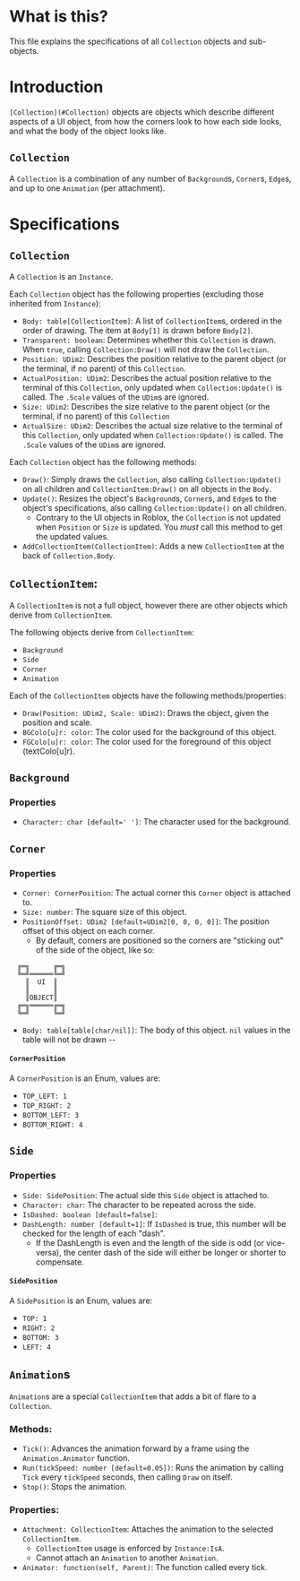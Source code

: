 # What is this?
This file explains the specifications of all `Collection` objects and sub-objects.

# Introduction
`[Collection](#Collection)` objects are objects which describe different aspects of a UI object, from how the corners look to how each side looks, and what the body of the object looks like.

## `Collection`
A `Collection` is a combination of any number of `Background`s, `Corner`s, `Edge`s, and up to one `Animation` (per attachment).

# Specifications

## `Collection`
A `Collection` is an `Instance`.

Each `Collection` object has the following properties (excluding those inherited from `Instance`):
* `Body: table[CollectionItem]`: A list of `CollectionItem`s, ordered in the order of drawing. The item at `Body[1]` is drawn before `Body[2]`.
* `Transparent: boolean`: Determines whether this `Collection` is drawn. When `true`, calling `Collection:Draw()` will not draw the `Collection`.
* `Position: UDim2`: Describes the position relative to the parent object (or the terminal, if no parent) of this `Collection`.
* `ActualPosition: UDim2`: Describes the actual position relative to the terminal of this `Collection`, only updated when `Collection:Update()` is called. The `.Scale` values of the `UDim`s are ignored.
* `Size: UDim2`: Describes the size relative to the parent object (or the terminal, if no parent) of this `Collection`
* `ActualSize: UDim2`: Describes the actual size relative to the terminal of this `Collection`, only updated when `Collection:Update()` is called. The `.Scale` values of the `UDim`s are ignored.

Each `Collection` object has the following methods:
* `Draw()`: Simply draws the `Collection`, also calling `Collection:Update()` on all children and `CollectionItem:Draw()` on all objects in the `Body`.
* `Update()`: Resizes the object's `Background`s, `Corner`s, and `Edge`s to the object's specifications, also calling `Collection:Update()` on all children.
  * Contrary to the UI objects in Roblox, the `Collection` is not updated when `Position` or `Size` is updated. You *must* call this method to get the updated values.
* `AddCollectionItem(CollectionItem)`: Adds a new `CollectionItem` at the back of `Collection.Body`.

## `CollectionItem`:
A `CollectionItem` is not a full object, however there are other objects which derive from `CollectionItem`.

The following objects derive from `CollectionItem`:
* `Background`
* `Side`
* `Corner`
* `Animation`

Each of the `CollectionItem` objects have the following methods/properties:
* `Draw(Position: UDim2, Scale: UDim2)`: Draws the object, given the position and scale.
* `BGColo[u]r: color`: The color used for the background of this object.
* `FGColo[u]r: color`: The color used for the foreground of this object (textColo[u]r).

## `Background`

### Properties
* `Character: char [default=' ']`: The character used for the background.

## `Corner`

### Properties
* `Corner: CornerPosition`: The actual corner this `Corner` object is attached to.
* `Size: number`: The square size of this object.
* `PositionOffset: UDim2 [default=UDim2[0, 0, 0, 0]]`: The position offset of this object on each corner.
  * By default, corners are positioned so the corners are "sticking out" of the side of the object, like so:
```
  ╔═╗      ╔═╗
  ╚═╝══════╚═╝
    ║  UI  ║
    ║      ║
    ║OBJECT║
  ╔═╗══════╔═╗
  ╚═╝      ╚═╝

```
* `Body: table[table[char/nil]]`: The body of this object. `nil` values in the table will not be drawn --

#### `CornerPosition`
A `CornerPosition` is an Enum, values are:
* `TOP_LEFT: 1`
* `TOP_RIGHT: 2`
* `BOTTOM_LEFT: 3`
* `BOTTOM_RIGHT: 4`

## `Side`

### Properties
* `Side: SidePosition`: The actual side this `Side` object is attached to.
* `Character: char`: The character to be repeated across the side.
* `IsDashed: boolean [default=false]`:
* `DashLength: number [default=1]`: If `IsDashed` is true, this number will be checked for the length of each "dash".
  * If the DashLength is even and the length of the side is odd (or vice-versa), the center dash of the side will either be longer or shorter to compensate.

#### `SidePosition`
A `SidePosition` is an Enum, values are:
* `TOP: 1`
* `RIGHT: 2`
* `BOTTOM: 3`
* `LEFT: 4`

## `Animation`s
`Animation`s are a special `CollectionItem` that adds a bit of flare to a `Collection`.

### Methods:
* `Tick()`: Advances the animation forward by a frame using the `Animation.Animator` function.
* `Run(tickSpeed: number [default=0.05])`: Runs the animation by calling `Tick` every `tickSpeed` seconds, then calling `Draw` on itself.
* `Stop()`: Stops the animation.

### Properties:
* `Attachment: CollectionItem`: Attaches the animation to the selected `CollectionItem`.
  * `CollectionItem` usage is enforced by `Instance:IsA`.
  * Cannot attach an `Animation` to another `Animation`.
* `Animator: function(self, Parent)`: The function called every tick.
